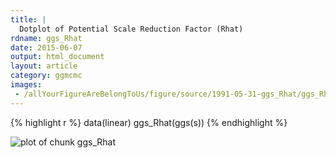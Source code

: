 ```yaml
---
title: |
  Dotplot of Potential Scale Reduction Factor (Rhat)
rdname: ggs_Rhat
date: 2015-06-07
output: html_document
layout: article
category: ggmcmc
images:
 - /allYourFigureAreBelongToUs/figure/source/1991-05-31-ggs_Rhat/ggs_Rhat-1.png
---
```





{% highlight r %}
data(linear)
ggs_Rhat(ggs(s))
{% endhighlight %}

![plot of chunk ggs_Rhat](/allYourFigureAreBelongToUs/figure/source/1991-05-31-ggs_Rhat/ggs_Rhat-1.png) 